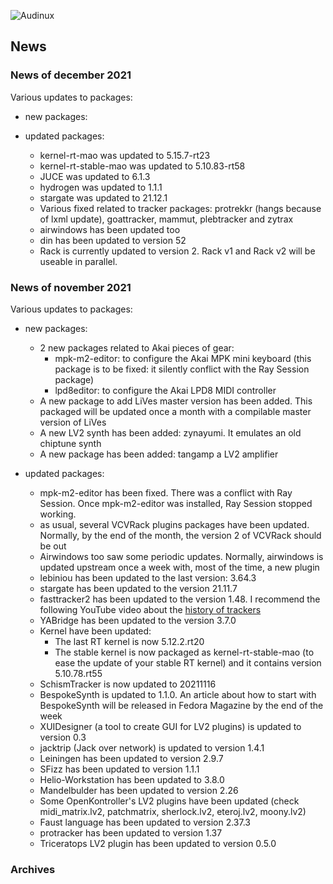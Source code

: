 ![Audinux](../images/AudinuxBanner.png)

## News

### News of december 2021
Various updates to packages:
* new packages:

* updated packages:
  * kernel-rt-mao was updated to 5.15.7-rt23
  * kernel-rt-stable-mao was updated to 5.10.83-rt58
  * JUCE was updated to 6.1.3
  * hydrogen was updated to 1.1.1
  * stargate was updated to 21.12.1
  * Various fixed related to tracker packages: protrekkr (hangs because of lxml update), goattracker, mammut, plebtracker and zytrax
  * airwindows has been updated too
  * din has been updated to version 52
  * Rack is currently updated to version 2. Rack v1 and Rack v2 will be useable in parallel.

### News of november 2021
Various updates to packages:
* new packages:
  * 2 new packages related to Akai pieces of gear:
    * mpk-m2-editor: to configure the Akai MPK mini keyboard (this package is to be fixed: it silently conflict with the Ray Session package)
    * lpd8editor: to configure the Akai LPD8 MIDI controller
  * A new package to add LiVes master version has been added. This packaged will be updated once a month with a compilable master version of LiVes
  * A new LV2 synth has been added: zynayumi. It emulates an old chiptune synth
  * A new package has been added: tangamp a LV2 amplifier

* updated packages:
  * mpk-m2-editor has been fixed. There was a conflict with Ray Session. Once mpk-m2-editor was installed, Ray Session stopped working.
  * as usual, several VCVRack plugins packages have been updated. Normally, by the end of the month, the version 2 of VCVRack should be out
  * Airwindows too saw some periodic updates. Normally, airwindows is updated upstream once a week with, most of the time, a new plugin
  * lebiniou has been updated to the last version: 3.64.3
  * stargate has been updated to the version 21.11.7
  * fasttracker2 has been updated to the version 1.48. I recommend the following YouTube video about the [history of trackers](https://www.youtube.com/watch?v=roBkg-iPrbw)
  * YABridge has been updated to the version 3.7.0
  * Kernel have been updated:
    * The last RT kernel is now 5.12.2.rt20
    * The stable kernel is now packaged as kernel-rt-stable-mao (to ease the update of your stable RT kernel) and it contains version 5.10.78.rt55
  * SchismTracker is now updated to 20211116
  * BespokeSynth is updated to 1.1.0. An article about how to start with BespokeSynth will be released in Fedora Magazine by the end of the week
  * XUIDesigner (a tool to create GUI for LV2 plugins) is updated to version 0.3
  * jacktrip (Jack over network) is updated to version 1.4.1
  * Leiningen has been updated to version 2.9.7
  * SFizz has been updated to version 1.1.1
  * Helio-Workstation has been updated to 3.8.0
  * Mandelbulder has been updated to version 2.26
  * Some OpenKontroller's LV2 plugins have been updated (check midi_matrix.lv2, patchmatrix, sherlock.lv2, eteroj.lv2, moony.lv2)
  * Faust language has been updated to version 2.37.3
  * protracker has been updated to version 1.37
  * Triceratops LV2 plugin has been updated to version 0.5.0

### Archives
